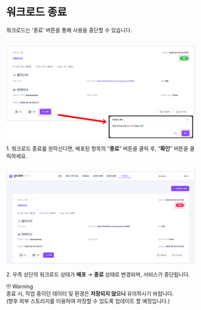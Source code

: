 # **워크로드 종료**

워크로드는 ‘종료’ 버튼을 통해 사용을 중단할 수 있습니다.  <br><br>

![워크로드 종료 진행 화면 이미지.PNG](img/terminate-workload/워크로드%20종료%20진행%20화면%20이미지.PNG)

1\. 워크로드 종료를 원하신다면, 배포된 항목의 “**종료**” 버튼을 클릭 후, “**확인**” 버튼을 클릭하세요. <br><br>

![워크로드 종료 확인 이미지.PNG](img/terminate-workload/워크로드%20종료%20확인%20이미지.PNG)

2\. 우측 상단의 워크로드 상태가 **배포** → **종료** 상태로 변경되며, 서비스가 중단됩니다.

!!! Warning  
      종료 시, 작업 중이던 데이터 및 환경은 **저장되지 않으니** 유의하시기 바랍니다.   
      (향후 외부 스토리지를 이용하여 저장할 수 있도록 업데이트 할 예정입니다.)
